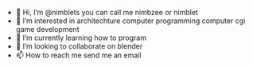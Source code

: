 - 👋 Hi, I’m @nimblets you can call me nimbzee or nimblet 
- 👀 I’m interested in architechture computer programming computer cgi game development
- 🌱 I’m currently learning how to program
- 💞️ I’m looking to collaborate on blender
- 📫 How to reach me send me an email 

<!---
nimblets/nimblets is a ✨ special ✨ repository because its `README.md` (this file) appears on your GitHub profile.
You can click the Preview link to take a look at your changes.
--->
